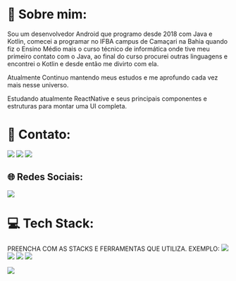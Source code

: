 # 💫 Sobre mim:

Sou um desenvolvedor Android que programo desde 2018 com Java e Kotlin, comecei a programar no IFBA campus de Camaçari na Bahia quando fiz o Ensino Médio mais o curso técnico de informática onde tive meu primeiro contato com o Java, ao final do curso procurei outras linguagens e encontrei o Kotlin e desde então me divirto com ela.

Atualmente Continuo mantendo meus estudos e me aprofundo cada vez mais nesse universo.

Estudando atualmente ReactNative e seus principais componentes e estruturas para montar uma UI completa.


# 📧 Contato:

<a href="mailto:emersonsantos1921@gmail.com"><img src="https://img.shields.io/badge/Gmail-D14836?style=for-the-badge&logo=gmail&logoColor=white"/><a/>
<a href="https://www.linkedin.com/in/emerson-dos-santos-silva-398319206/"><img src="https://img.shields.io/badge/LinkedIn-0077B5?style=for-the-badge&logo=linkedin&logoColor=white"/><a/>
<a href="https://wa.me/+5571991154541"><img src="https://img.shields.io/badge/WhatsApp-25D366?style=for-the-badge&logo=whatsapp&logoColor=white"/><a/>

## 🌐 Redes Sociais:
<a href="https://www.instagram.com/emerson_santos0.0/"><img src="https://img.shields.io/badge/Instagram-E4405F?style=for-the-badge&logo=instagram&logoColor=white"/><a/>

# 💻 Tech Stack:

PREENCHA COM AS STACKS E FERRAMENTAS QUE UTILIZA. EXEMPLO:
<img src="https://img.shields.io/badge/Android-3DDC84?style=for-the-badge&logo=android&logoColor=white"/> <img src="https://img.shields.io/badge/Kotlin-0095D5?&style=for-the-badge&logo=kotlin&logoColor=white"/>
<img src="[https://img.shields.io/badge/React_Native-20232A?style=for-the-badge&logo=react&logoColor=61DAFB](https://img.shields.io/badge/Flutter-02569B?style=for-the-badge&logo=flutter&logoColor=white)"/>
<img src="https://img.shields.io/badge/GitHub-100000?style=for-the-badge&logo=github&logoColor=white"/>

[![](https://visitcount.itsvg.in/api?id=Emerson-Santos2002&icon=0&color=0)](https://visitcount.itsvg.in)
